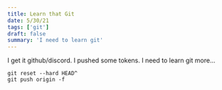 ```yaml
---
title: Learn that Git
date: 5/30/21
tags: ['git']
draft: false
summary: 'I need to learn git'
---
```


I get it github/discord. I pushed some tokens. I need to learn git more...

```
git reset --hard HEAD^
git push origin -f
```